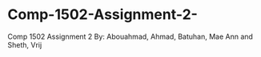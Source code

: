 # Comp-1502-Assignment-2-
Comp 1502 Assignment 2 By: Abouahmad, Ahmad, Batuhan, Mae Ann and Sheth, Vrij
